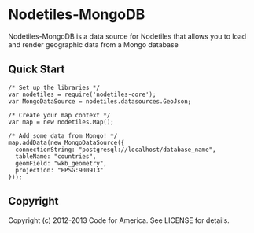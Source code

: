 Nodetiles-MongoDB
=============

Nodetiles-MongoDB is a data source for Nodetiles that allows you to load and render geographic data from a Mongo database

Quick Start
-----------

```
/* Set up the libraries */
var nodetiles = require('nodetiles-core');
var MongoDataSource = nodetiles.datasources.GeoJson;

/* Create your map context */
var map = new nodetiles.Map();

/* Add some data from Mongo! */
map.addData(new MongoDataSource({
  connectionString: "postgresql://localhost/database_name",
  tableName: "countries",
  geomField: "wkb_geometry",
  projection: "EPSG:900913"
}));
```

Copyright
---------
Copyright (c) 2012-2013 Code for America. See LICENSE for details.

